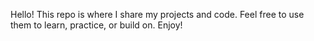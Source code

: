 Hello! This repo is where I share my projects and code.
Feel free to use them to learn, practice, or build on.
Enjoy!
